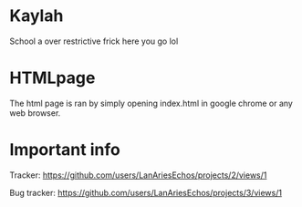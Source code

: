 # Kaylah
School a over restrictive frick here you go lol



# HTMLpage
The html page is ran by simply opening index.html in google chrome or any web browser.




# Important info

Tracker:
https://github.com/users/LanAriesEchos/projects/2/views/1

Bug tracker:
https://github.com/users/LanAriesEchos/projects/3/views/1
